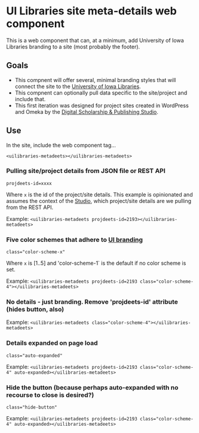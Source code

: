 # UI Libraries site meta-details web component
This is a web component that can, at a minimum, add University of Iowa Libraries branding to a site (most probably the footer).

## Goals
- This compnent will offer several, minimal branding styles that will connect the site to the [University of Iowa Libraries](https://www.lib.uiowa.edu/).  
- This compnent can optionally pull data specific to the site/project and include that. 
- This first iteration was designed for project sites created in WordPress and Omeka by the [Digital Scholarship & Publishing Studio](https://www.lib.uiowa.edu/studio/).

## Use
In the site, include the web component tag...

`<uilibraries-metadeets></uilibraries-metadeets>`

### Pulling site/project details from JSON file or REST API
`projdeets-id=xxxx`

Where `x` is the id of the project/site details. This example is opinionated and assumes the context of the [Studio](https://www.lib.uiowa.edu/studio/), which project/site details are we pulling from the REST API.

Example:  `<uilibraries-metadeets projdeets-id=2193></uilibraries-metadeets>`

### Five color schemes that adhere to [UI branding](https://brand.uiowa.edu/)
`class="color-scheme-x"`

Where `x` is [1..5] and 'color-scheme-1` is the default if no color scheme is set.

Example:  `<uilibraries-metadeets projdeets-id=2193 class="color-scheme-4"></uilibraries-metadeets>`

### No details - just branding. Remove 'projdeets-id' attribute (hides button, also)

Example:  `<uilibraries-metadeets class="color-scheme-4"></uilibraries-metadeets>`

### Details expanded on page load
`class="auto-expanded"`

Example:  `<uilibraries-metadeets projdeets-id=2193 class="color-scheme-4" auto-expanded></uilibraries-metadeets>`

### Hide the button (because perhaps auto-expanded with no recourse to close is desired?)
`class="hide-button"`

Example:  `<uilibraries-metadeets projdeets-id=2193 class="color-scheme-4" auto-expanded></uilibraries-metadeets>`